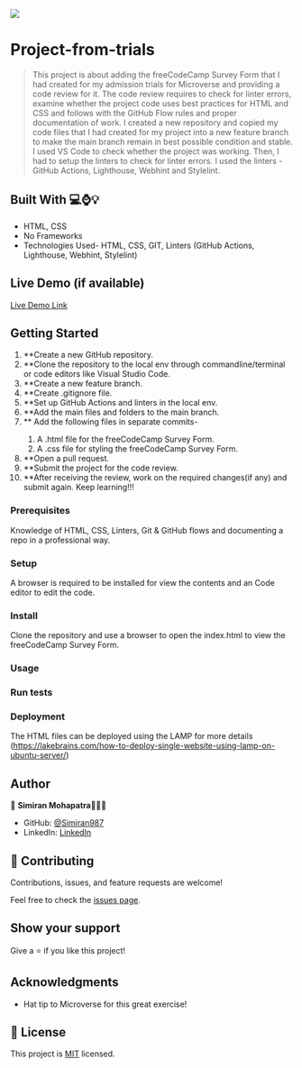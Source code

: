 ![](https://img.shields.io/badge/Microverse-blueviolet)
# Project-from-trials


> This project is about adding the freeCodeCamp Survey Form that I had created for my admission trials for Microverse and providing a code review for it. The code review requires to check for linter errors, examine whether the project code uses best practices for HTML and CSS and follows with the GitHub Flow rules and proper documentation of work. 
                    I created a new repository and copied my code files that I had created for my project into a new feature branch to make the main branch remain in best possible condition and stable. I used VS  Code to check whether the project was working. Then, I had to  setup the linters to check for linter errors. I used the linters - GitHub Actions, Lighthouse, Webhint and Stylelint.
   
## Built With 💻⌚️💡

- HTML, CSS
- No Frameworks
- Technologies Used- HTML, CSS, GIT, Linters (GitHub Actions, Lighthouse, Webhint, Stylelint)


## Live Demo (if available)

[Live Demo Link](https://livedemo.com)


## Getting Started
<ol>
   <li>**Create a new GitHub repository.</li>
   <li>**Clone the repository to the local env through commandline/terminal or code editors like Visual Studio Code.</li>
   <li>**Create a new feature branch.</li>
   <li>**Create .gitignore file.</li>
   <li>**Set up GitHub Actions and linters in the local env.</li>
   <li>**Add the main files and folders to the main branch.</li>
   <li>** Add the following files in separate commits-</li>
     <ol>
       <li>A .html file for the freeCodeCamp Survey Form.</li>
       <li>A .css file for styling the freeCodeCamp Survey Form.</li>
     </ol>
   <li>**Open a pull request.</li>
   <li>**Submit the project for the code review.</li>
   <li>**After receiving the review, work on the required changes(if any) and submit again. Keep learning!!!</li>
</ol>

### Prerequisites
Knowledge of HTML, CSS, Linters, Git & GitHub flows and documenting a repo in a professional way.

### Setup
A browser is required to be installed for view the contents and an Code editor to edit the code.

### Install
Clone the repository and use a browser to open the index.html to view the freeCodeCamp Survey Form.

### Usage

### Run tests

### Deployment
The HTML files can be deployed using the LAMP for more details (https://lakebrains.com/how-to-deploy-single-website-using-lamp-on-ubuntu-server/)

## Author

👤 **Simiran Mohapatra**👩🏻‍💼

- GitHub: [@Simiran987](https://github.com/Simiran987)
- LinkedIn: [LinkedIn](https://linkedin.com/in/simiran-mohapatra)


## 🤝 Contributing

Contributions, issues, and feature requests are welcome!

Feel free to check the [issues page](../../issues/).


## Show your support

Give a ⭐️ if you like this project!

## Acknowledgments

- Hat tip to Microverse for this great exercise!

## 📝 License

This project is [MIT](./MIT.md) licensed.
